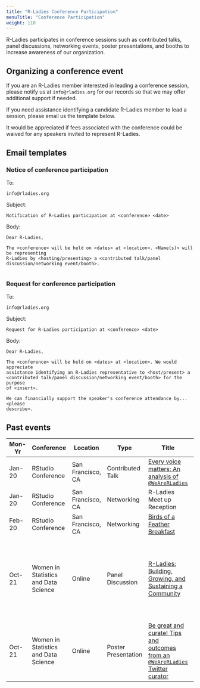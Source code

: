 ```yaml
---
title: "R-Ladies Conference Participation"
menuTitle: "Conference Participation"
weight: 110
---
```


R-Ladies participates in conference sessions such as contributed talks,
panel discussions, networking events, poster presentations, and booths to 
increase awareness of our organization.

## Organizing a conference event

If you are an R-Ladies member interested in leading a conference
session, please notify us at `info@rladies.org` for our records so that
we may offer additional support if needed.

If you need assistance identifying a candidate R-Ladies member to lead a session,
please email us the template below. 

It would be appreciated if fees associated with the conference could be waived
for any speakers invited to represent R-Ladies.


## Email templates

### Notice of conference participation

To: 

```
info@rladies.org
```

Subject:

```
Notification of R-Ladies participation at <conference> <date>
```

Body:

```
Dear R-Ladies,

The <conference> will be held on <dates> at <location>. <Name(s)> will be representing
R-Ladies by <hosting/presenting> a <contributed talk/panel discussion/networking event/booth>.


```


### Request for conference participation

To: 

```
info@rladies.org
```

Subject:

```
Request for R-Ladies participation at <conference> <date>
```

Body:

```
Dear R-Ladies,

The <conference> will be held on <dates> at <location>. We would appreciate 
assistance identifying an R-Ladies representative to <host/present> a 
<contributed talk/panel discussion/networking event/booth> for the purpose
of <insert>.

We can financially support the speaker's conference attendance by... <please 
describe>.

```



## Past events

| Mon-Yr | Conference | Location | Type | Title | Speaker(s) |
|--------|------------|----------|------|-------|------------|
| Jan-20 | RStudio Conference | San Francisco, CA | Contributed Talk | [Every voice matters: An analysis of `@WeAreRLadies`](https://global.rstudio.com/authors/katherine-simeon/) | Katherine Simeon |        
| Jan-20 | RStudio Conference | San Francisco, CA | Networking       | R-Ladies Meet up Reception | |
| Feb-20 | RStudio Conference | San Francisco, CA | Networking       | [Birds of a Feather Breakfast](https://community.rstudio.com/t/r-ladies-at-rstudio-conf-2020/47714) | Hannah Frick & Erin LeDell | 
| Oct-21 | Women in Statistics and Data Science  | Online | Panel Discussion    | [R-Ladies: Building, Growing, and Sustaining a Community](https://ww2.amstat.org/meetings/wsds/2021/onlineprogram/Program.cfm)  | Mouna Belaid, Yanina Bellini Saibene, Shel Kariuki, Athanasia Mowinckel, Katherine Simeon |
| Oct-21 | Women in Statistics and Data Science  | Online |Poster Presentation | [Be great and curate! Tips and outcomes from an `@WeAreRLadies` Twitter curator](https://www.pipinghotdata.com/talks/2021-10-07-be-great-and-curate/) | Shannon Pileggi | 
